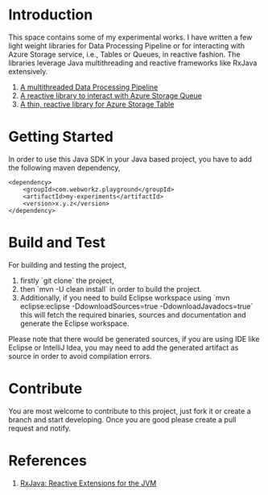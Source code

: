 # Introduction 

This space contains some of my experimental works. I have written a few light weight libraries for Data Processing Pipeline or for interacting with Azure Storage service, i.e., Tables or Queues, in reactive fashion. The libraries leverage Java multithreading and reactive frameworks like RxJava extensively.
1. [A multithreaded Data Processing Pipeline](https://github.com/subhasisgorai/MyExperiments/tree/main/src/main/java/com/webworkz/playground/pipeline)
2. [A reactive library to interact with Azure Storage Queue](https://github.com/subhasisgorai/MyExperiments/tree/main/src/main/java/com/webworkz/playground/azure/queue)
3. [A thin, reactive library for Azure Storage Table](https://github.com/subhasisgorai/MyExperiments/tree/main/src/main/java/com/webworkz/playground/azure/dataaccess)


# Getting Started
In order to use this Java SDK in your Java based project, you have to add the following maven dependency,
	
	<dependency>
	    <groupId>com.webworkz.playground</groupId>
	    <artifactId>my-experiments</artifactId>
	    <version>x.y.z</version>
	</dependency>

# Build and Test
For building and testing the project,
<ol> 
<li>firstly `git clone` the project,</li>
<li>then `mvn -U clean install` in order to build the project.</li>
<li>Additionally, if you need to build Eclipse workspace using `mvn eclipse:eclipse -DdownloadSources=true  -DdownloadJavadocs=true` this will fetch the required binaries, sources and documentation and generate the Eclipse workspace.</li>
</ol>
<p>Please note that there would be generated sources, if you are using IDE like Eclipse or IntelliJ Idea, you may need to add the generated artifact as source in order to avoid compilation errors.

# Contribute
You are most welcome to contribute to this project, just fork it or create a branch and start developing. Once you are good please create a pull request and notify.

# References
1. [RxJava: Reactive Extensions for the JVM](https://github.com/ReactiveX/RxJava)
